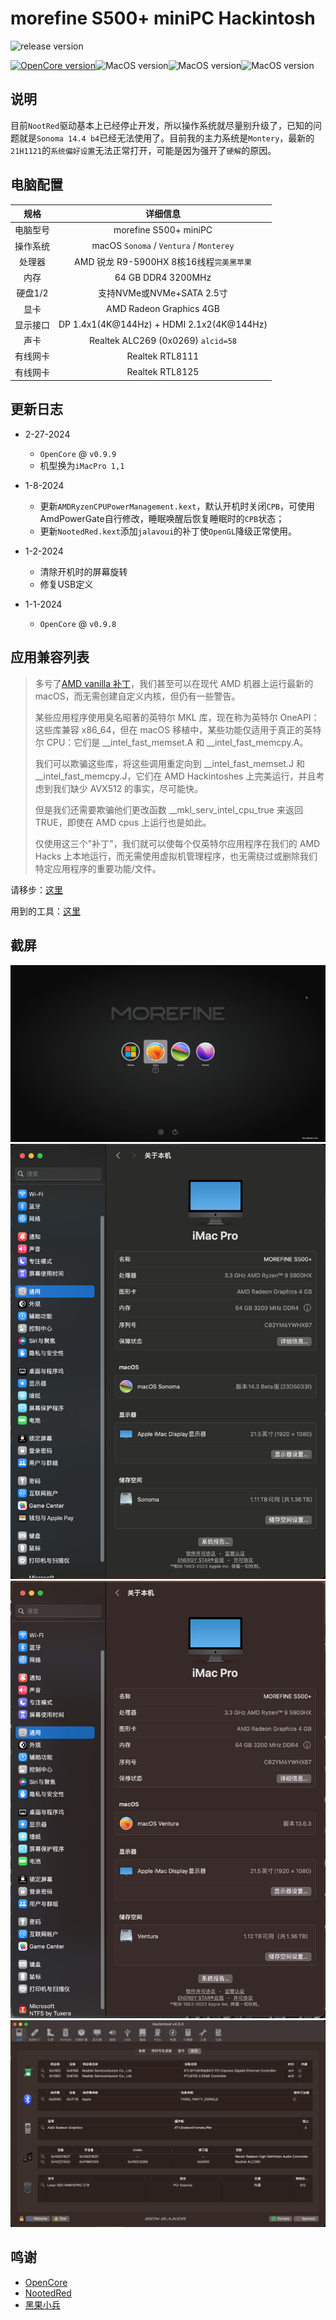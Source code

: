 # morefine S500+ miniPC Hackintosh

![release version](https://img.shields.io/github/v/release/htmambo/morefine-S500-Hackintosh?style=for-the-badge) 

[![OpenCore version](https://img.shields.io/badge/OpenCore-0.9.9-informational.svg)](https://github.com/acidanthera/OpenCorePkg)![MacOS version](https://img.shields.io/badge/Sonoma-14.3%2023D5033f-informational.svg)![MacOS version](https://img.shields.io/badge/Ventura-13.6.5%2022G619-informational.svg)![MacOS version](https://img.shields.io/badge/Monterey-12.7.4%2021H1121-informational.svg)

## 说明
目前`NootRed`驱动基本上已经停止开发，所以操作系统就尽量别升级了，已知的问题就是`Sonoma 14.4 b4`已经无法使用了。目前我的主力系统是`Montery`，最新的`21H1121`的`系统偏好设置`无法正常打开，可能是因为强开了`硬解`的原因。

## 电脑配置

|    规格  |                           详细信息                           |
| :------: | :----------------------------------------------------------: |
| 电脑型号  |                    morefine S500+ miniPC                     |
| 操作系统  |           macOS `Sonoma` /  `Ventura` / `Monterey`           |
|  处理器   |           AMD 锐龙 R9-5900HX 8核16线程`完美黑苹果`           |
|   内存   |                      64 GB DDR4 3200MHz                      |
| 硬盘1/2  |                  支持NVMe或NVMe+SATA 2.5寸                   |
|   显卡   |                 AMD Radeon Graphics 4GB                 |
| 显示接口 |   DP 1.4x1(4K@144Hz) + HDMI 2.1x2(4K@144Hz)    |
|   声卡   |               Realtek ALC269 (0x0269) `alcid=58`               |
| 有线网卡 |                      Realtek RTL8111                      |
| 有线网卡 |                      Realtek RTL8125                      |

## 更新日志
- 2-27-2024
    - `OpenCore` @ `v0.9.9`
    - 机型换为`iMacPro 1,1`

- 1-8-2024
    - 更新`AMDRyzenCPUPowerManagement.kext`，默认开机时关闭`CPB`，可使用AmdPowerGate自行修改，睡眠唤醒后恢复睡眠时的`CPB`状态；
    - 更新`NootedRed.kext`添加`jalavoui`的补丁使`OpenGL`降级正常使用。

- 1-2-2024
    - 清除开机时的屏幕旋转
    - 修复USB定义

- 1-1-2024
    - `OpenCore` @ `v0.9.8`

## 应用兼容列表

> 多亏了[AMD vanilla 补丁](https://github.com/AMD-OSX/AMD_Vanilla)，我们甚至可以在现代 AMD 机器上运行最新的 macOS，而无需创建自定义内核，但仍有一些警告。
> 
> 某些应用程序使用臭名昭著的英特尔 MKL 库，现在称为英特尔 OneAPI：这些库兼容 x86_64，但在 macOS 移植中，某些功能仅适用于真正的英特尔 CPU：它们是 __intel_fast_memset.A 和 __intel_fast_memcpy.A。
> 
> 我们可以欺骗这些库，将这些调用重定向到 __intel_fast_memset.J 和 __intel_fast_memcpy.J，它们在 AMD Hackintoshes 上完美运行，并且考虑到我们缺少 AVX512 的事实，尽可能快。
> 
> 但是我们还需要欺骗他们更改函数 __mkl_serv_intel_cpu_true 来返回 TRUE，即使在 AMD cpus 上运行也是如此。
> 
> 仅使用这三个"补丁"，我们就可以使每个仅英特尔应用程序在我们的 AMD Hacks 上本地运行，而无需使用虚拟机管理程序，也无需绕过或删除我们特定应用程序的重要功能/文件。

请移步：[这里](https://www.macos86.it/topic/5479-amd-new-applications-life/)

用到的工具：[这里](https://github.com/NyaomiDEV/AMDFriend)

## 截屏

![boot](ScreenShots/boot.png)
![About_for_Sonoma](ScreenShots/About_for_Sonoma.png)
![About_for_Ventura](ScreenShots/About_for_Ventura.png)
![Hackintool_Misc](ScreenShots/Hackintool_Misc.png)

## 鸣谢

- [OpenCore](https://github.com/acidanthera/OpenCorePkg)
- [NootedRed](https://github.com/ChefKissInc/NootedRed)
- [黑果小兵](https://blog.daliansky.net)
